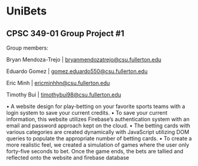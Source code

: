 # UniBets

## CPSC 349-01 Group Project #1

Group members:

Bryan Mendoza-Trejo | bryanmendozatrejo@csu.fullerton.edu

Eduardo Gomez | gomez.eduardo550@csu.fullerton.edu

Eric Minh | ericminhhn@csu.fullerton.edu

Timothy Bui | timothybui98@csu.fullerton.edu

• A website design for play-betting on your favorite sports teams with a login system to save your current credits.
• To save your current information, this website utilizes Firebase’s authentication system with an email and password approach kept on the cloud.
• The betting cards with various categories are created dynamically with JavaScript utilizing DOM queries to populate the appropriate number of betting cards. 
• To create a more realistic feel, we created a simulation of games where the user only forty-five seconds to bet. Once the game ends, the bets are tallied and reflected onto the website and firebase database
